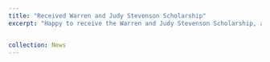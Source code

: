 ```yaml
---
title: "Received Warren and Judy Stevenson Scholarship"
excerpt: "Happy to receive the Warren and Judy Stevenson Scholarship, awarded for outstanding research in applied optics. This prestigious fellowship is granted to only three students each year."


collection: News
---
```


